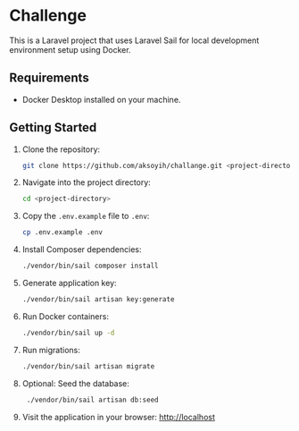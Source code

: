 # Challenge

This is a Laravel project that uses Laravel Sail for local development environment setup using Docker.

## Requirements

- Docker Desktop installed on your machine.

## Getting Started

1. Clone the repository:

   ```bash
   git clone https://github.com/aksoyih/challange.git <project-directory>
   ```

2. Navigate into the project directory:

   ```bash
   cd <project-directory>
   ```

3. Copy the `.env.example` file to `.env`:

   ```bash
   cp .env.example .env
   ```

4. Install Composer dependencies:

   ```bash
   ./vendor/bin/sail composer install
   ```

5. Generate application key:

   ```bash
   ./vendor/bin/sail artisan key:generate
   ```

6. Run Docker containers:

   ```bash
   ./vendor/bin/sail up -d
   ```
7. Run migrations:

   ```bash
   ./vendor/bin/sail artisan migrate
   ```
8. Optional: Seed the database:

   ```bash
    ./vendor/bin/sail artisan db:seed
    ```
9. Visit the application in your browser: [http://localhost](http://localhost)
